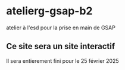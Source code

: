 # atelierg-gsap-b2
atelier à l'esd pour la prise en main de GSAP

## Ce site sera un site interactif
Il sera entierement fini pour le 25 février 2025
